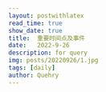 ```yaml
---
layout: postwithlatex
read_time: true
show_date: true
title:  重要时间点及事件
date:   2022-9-26  
description: for query
img: posts/20220926/1.jpg 
tags: [daily]
author: Quehry
---
```


<!-- 2022.9.23 报9月工资 -->
<!-- 2022.10.10 选3pi的项目 -->
<!-- 2022.10.16 二十大 -->